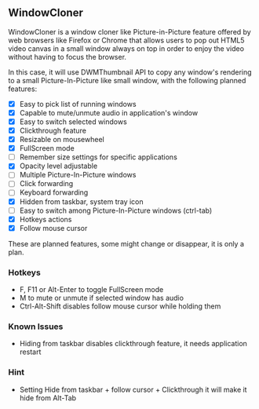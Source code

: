 WindowCloner
------------

WindowCloner is a window cloner like Picture-in-Picture feature offered by web browsers like Firefox or Chrome that
allows users to pop out HTML5 video canvas in a small window always on top in order to enjoy the video without
having to focus the browser.

In this case, it will use DWMThumbnail API to copy any window's rendering to a small Picture-In-Picture like small
window, with the following planned features:

- [x] Easy to pick list of running windows
- [x] Capable to mute/unmute audio in application's window
- [x] Easy to switch selected windows 
- [x] Clickthrough feature
- [x] Resizable on mousewheel
- [x] FullScreen mode 
- [ ] Remember size settings for specific applications
- [x] Opacity level adjustable
- [ ] Multiple Picture-In-Picture windows
- [ ] Click forwarding 
- [ ] Keyboard forwarding
- [x] Hidden from taskbar, system tray icon
- [ ] Easy to switch among Picture-In-Picture windows (ctrl-tab)
- [x] Hotkeys actions
- [x] Follow mouse cursor

These are planned features, some might change or disappear, it is only a plan.

### Hotkeys

- F, F11 or Alt-Enter to toggle FullScreen mode
- M to mute or unmute if selected window has audio
- Ctrl-Alt-Shift disables follow mouse cursor while holding them

### Known Issues

- Hiding from taskbar disables clickthrough feature, it needs application restart

### Hint

- Setting Hide from taskbar + follow cursor + Clickthrough it will make it hide from Alt-Tab 


